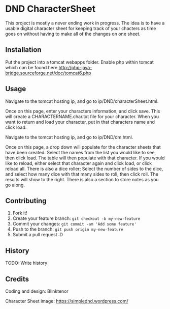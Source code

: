 
# DND CharacterSheet
This project is mostly a never ending work in progress. The idea is to have a usable digital character sheet for keeping track of your chacters as time goes on without having to make all of the changes on one sheet.

## Installation
Put the project into a tomcat webapps folder. Enable php within tomcat which can be found here http://php-java-bridge.sourceforge.net/doc/tomcat6.php

## Usage
Navigate to the tomcat hosting ip, and go to ip/DND/characterSheet.html.

Once on this page, enter your characters information, and click save. This will create a CHARACTERNAME.char.txt file for your character. When you want to return and load your character, put in that characters name and click load. 

Navigate to the tomcat hosting ip, and go to ip/DND/dm.html.

Once on this page, a drop down will populate for the character sheets that have been created. Select the names from the list you would like to see, then click load. The table will then populate with that character. If you would like to reload, either select that character again and click load, or click reload all. There is also a dice roller; Select the number of sides to the dice, and select how many dice with that many sides to roll, then click roll. The results will show to the right. There is also a section to store notes as you go along.

## Contributing
1. Fork it!
2. Create your feature branch: `git checkout -b my-new-feature`
3. Commit your changes: `git commit -am 'Add some feature'`
4. Push to the branch: `git push origin my-new-feature`
5. Submit a pull request :D

## History
TODO: Write history

## Credits
Coding and design: Blinktenor

Character Sheet image: https://simplednd.wordpress.com/